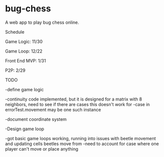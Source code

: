 # bug-chess
A web app to play bug chess online.

Schedule

Game Logic: 11/30

Game Loop: 12/22

Front End MVP: 1/31

P2P: 2/29

TODO

-define game logic

  -continuity code implemented, but it is designed for a matrix with 8 neighbors, need to see if there are cases this 
  doesn't work for
    -case in errorTest.movement may be one such instance

-document coordinate system
  
-Design game loop

  -got basic game loops working, running into issues with beetle movement and updating cells beetles move from
  -need to account for case where one player can't move or place anything

